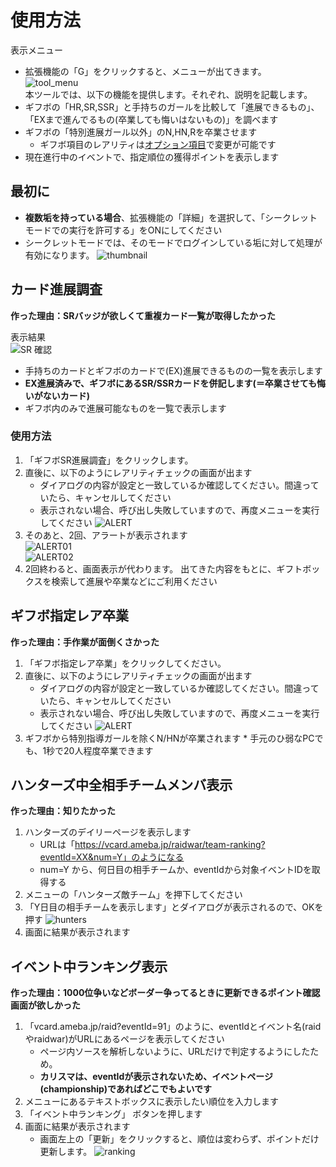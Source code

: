 # 使用方法
 表示メニュー  
 * 拡張機能の「G」をクリックすると、メニューが出てきます。  
 ![tool_menu](./images/tool_menu.png "tool_menu")    
 本ツールでは、以下の機能を提供します。それぞれ、説明を記載します。  
 * ギフボの「HR,SR,SSR」と手持ちのガールを比較して「進展できるもの」、「EXまで進んでるもの(卒業しても悔いはないもの)」を調べます
 * ギフボの「特別進展ガール以外」のN,HN,Rを卒業させます
 	* ギフボ項目のレアリティは[オプション項目](option.md)で変更が可能です  
 * 現在進行中のイベントで、指定順位の獲得ポイントを表示します

## 最初に

 * **複数垢を持っている場合**、拡張機能の「詳細」を選択して、「シークレットモードでの実行を許可する」をONにしてください
 * シークレットモードでは、そのモードでログインしている垢に対して処理が有効になります。
 ![thumbnail](./images/thumbnail.png "thumbnail")

## カード進展調査
**作った理由：SRバッジが欲しくて重複カード一覧が取得したかった**  

表示結果  
 ![SR 確認](./images/SR_check.png "SR 確認")  
 * 手持ちのカードとギフボのカードで(EX)進展できるものの一覧を表示します
 * **EX進展済みで、ギフボにあるSR/SSRカードを併記します(＝卒業させても悔いがないカード)**
 * ギフボ内のみで進展可能なものを一覧で表示します

### 使用方法

 1. 「ギフボSR進展調査」をクリックします。
 1. 直後に、以下のようにレアリティチェックの画面が出ます
 	* ダイアログの内容が設定と一致しているか確認してください。間違っていたら、キャンセルしてください
 	* 表示されない場合、呼び出し失敗していますので、再度メニューを実行してください
  ![ALERT](./images/sr_preCheck.png "ALERT")  
 1. そのあと、2回、アラートが表示されます  
  ![ALERT01](./images/alert01.png "ALERT01")  
  ![ALERT02](./images/alert02.png "ALERT02")  
 1. 2回終わると、画面表示が代わります。
  出てきた内容をもとに、ギフトボックスを検索して進展や卒業などにご利用ください

## ギフボ指定レア卒業
**作った理由：手作業が面倒くさかった**  
  
 1. 「ギフボ指定レア卒業」をクリックしてください。
 1. 直後に、以下のようにレアリティチェックの画面が出ます
 	* ダイアログの内容が設定と一致しているか確認してください。間違っていたら、キャンセルしてください
 	* 表示されない場合、呼び出し失敗していますので、再度メニューを実行してください
  ![ALERT](./images/grad_preCheck.png "ALERT")  
 1.  ギフボから特別指導ガールを除くN/HNが卒業されます
	* 手元のひ弱なPCでも、1秒で20人程度卒業できます

## ハンターズ中全相手チームメンバ表示
**作った理由：知りたかった**  

 1. ハンターズのデイリーページを表示します
	* URLは「https://vcard.ameba.jp/raidwar/team-ranking?eventId=XX&num=Y」のようになる
	* num=Y から、何日目の相手チームか、eventIdから対象イベントIDを取得する
 1. メニューの「ハンターズ敵チーム」を押下してください
 1. 「Y日目の相手チームを表示します」とダイアログが表示されるので、OKを押す
   ![hunters](./images/huntersDiag.png "hunters")
 1. 画面に結果が表示されます

## イベント中ランキング表示
**作った理由：1000位争いなどボーダー争ってるときに更新できるポイント確認画面が欲しかった**  

 1. 「vcard.ameba.jp/raid?eventId=91」のように、eventIdとイベント名(raidやraidwar)がURLにあるページを表示してください
	* ページ内ソースを解析しないように、URLだけで判定するようにしたため。
	* **カリスマは、eventIdが表示されないため、イベントページ(championship)であればどこでもよいです**
 1. メニューにあるテキストボックスに表示したい順位を入力します
 1. 「イベント中ランキング」 ボタンを押します
 1. 画面に結果が表示されます
	* 画面左上の「更新」をクリックすると、順位は変わらず、ポイントだけ更新します。
   ![ranking](./images/ranking.png "ranking")
